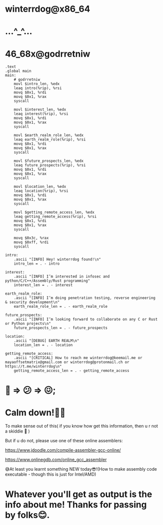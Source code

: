 # winterrdog@x86_64

# ...^_^...

# 46_68x@godrretniw


	.text
	.global main
	main:
		# godrretniw
		movl $intro_len, %edx
		leaq intro(%rip), %rsi
		movq $0x1, %rdi
		movq $0x1, %rax
		syscall

		movl $interest_len, %edx
		leaq interest(%rip), %rsi
		movq $0x1, %rdi
		movq $0x1, %rax
		syscall

		movl $earth_realm_role_len, %edx
		leaq earth_realm_role(%rip), %rsi
		movq $0x1, %rdi
		movq $0x1, %rax
		syscall

		movl $future_prospects_len, %edx
		leaq future_prospects(%rip), %rsi
		movq $0x1, %rdi
		movq $0x1, %rax
		syscall

		movl $location_len, %edx
		leaq location(%rip), %rsi
		movq $0x1, %rdi
		movq $0x1, %rax
		syscall

		movl $getting_remote_access_len, %edx
		leaq getting_remote_access(%rip), %rsi
		movq $0x1, %rdi
		movq $0x1, %rax
		syscall

		movq $0x3c, %rax
		movq $0xff, %rdi
		syscall

	intro:
		.ascii "[INFO] Hey! winterrdog found!\n"
		intro_len = . - intro

	interest:
		.ascii "[INFO] I’m interested in infosec and python/C/C++/Assembly/Rust programming"
		interest_len = . - interest

	earth_realm_role:
		.ascii "[INFO] I’m doing penetration testing, reverse engineering & security development\n"
		earth_realm_role_len = . - earth_realm_role

	future_prospects:
		.ascii "[INFO] I’m looking forward to collaborate on any C or Rust or Python projects\n"
		future_prospects_len = . - future_prospects

	location:
		.ascii "[DEBUG] EARTH REALM\n"
		location_len = . - location

	getting_remote_access:
		.ascii "[CRITICAL] How to reach me winterrdog@keemail.me or mayaoffsetmatrix@gmail.com or winterrdog@protonmail.ch or https://t.me/winterrdog\n"
		getting_remote_access_len = . - getting_remote_access


# 🤔 => 😕 => 😖;

# Calm down!💆😌

To make sense out of this( if you know how get this information, then u r not a skiddie 🤝 )

But if u do not, please use one of these online assemblers:

https://www.jdoodle.com/compile-assembler-gcc-online/

https://www.onlinegdb.com/online_gcc_assembler

😅At least you learnt something NEW today😎!(How to make assembly code executable - though this is just for Intel/AMD)

# Whatever you'll get as output is the info about me! Thanks for passing by folks😊.

<!---
winterrdog/winterrdog is a ✨ special ✨ repository because its `README.md` (this file) appears on your GitHub profile.
You can click the Preview link to take a look at your changes.
--->

